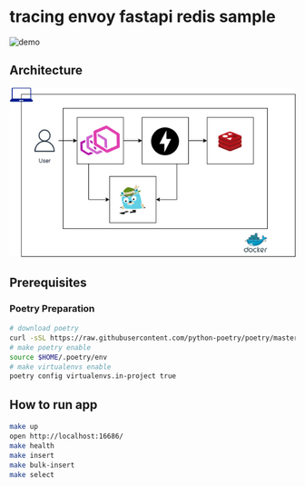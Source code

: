 # tracing envoy fastapi redis sample
![demo](./assets/demo.gif)

## Architecture
![architecture](./assets/architecture.drawio.png)

## Prerequisites

### Poetry Preparation
```bash
# download poetry
curl -sSL https://raw.githubusercontent.com/python-poetry/poetry/master/get-poetry.py | python
# make poetry enable
source $HOME/.poetry/env
# make virtualenvs enable
poetry config virtualenvs.in-project true
```

## How to run app
```bash
make up
open http://localhost:16686/
make health
make insert
make bulk-insert
make select
```
